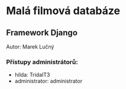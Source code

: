 # Malá filmová databáze
## Framework Django
Autor: Marek Lučný

### Přístupy administrátorů:
* hilda: TridaIT3
* administrator: administrator
